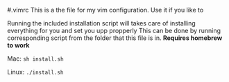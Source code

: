 #.vimrc
This is a the file for my vim configuration. Use it if you like to

Running the included installation script will takes care of installing
everything for you and set you upp propperly
This can be done by running corresponding script from the folder that this file
is in. **Requires homebrew to work**

Mac:
``` sh install.sh ```

Linux:
``` ./install.sh ```
